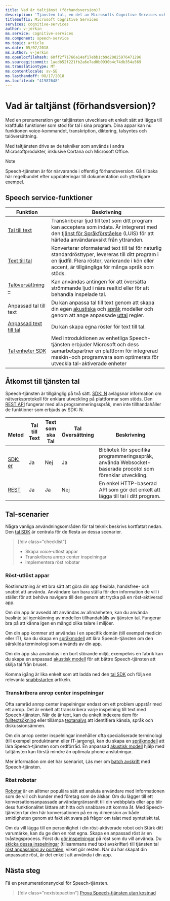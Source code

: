 ```yaml
---
title: Vad är taltjänst (förhandsversion)?
description: 'Tjänsten tal, en del av Microsofts Cognitive Services och unites flera Azure taltjänster som tidigare var tillgängliga separat: Bing-tal (som består av taligenkänning och text till tal), anpassat tal och Talöversättning.'
titleSuffix: Microsoft Cognitive Services
services: cognitive-services
author: v-jerkin
ms.service: cognitive-services
ms.component: speech-service
ms.topic: article
ms.date: 05/07/2018
ms.author: v-jerkin
ms.openlocfilehash: 60ff2f71766a14af17ebb1cb9d20825976471296
ms.sourcegitcommit: 1aedb52f221fb2a6e7ad0b0930b4c74db354a569
ms.translationtype: MT
ms.contentlocale: sv-SE
ms.lasthandoff: 08/17/2018
ms.locfileid: "41987648"
---
```

# <a name="what-is-the-speech-service-preview"></a>Vad är taltjänst (förhandsversion)?

Med en prenumeration ger taltjänsten utvecklare ett enkelt sätt att lägga till kraftfulla funktioner som stöd för tal i sina program. Dina appar kan nu funktionen voice-kommandot, transkription, diktering, talsyntes och talöversättning.

Med taltjänsten drivs av de tekniker som används i andra Microsoftprodukter, inklusive Cortana och Microsoft Office.

> [!NOTE]
> Speech-tjänsten är för närvarande i offentlig förhandsversion. Gå tillbaka här regelbundet efter uppdateringar till dokumentation och ytterligare exempel.

## <a name="speech-service-features"></a>Speech service-funktioner

|Funktion|Beskrivning|
|-|-|
|[Tal till text](speech-to-text.md)| Transkriberar ljud till text som ditt program kan acceptera som indata. Är integrerat med den [tjänst för Språkförståelse](https://docs.microsoft.com/azure/cognitive-services/luis/) (LUIS) för att härleda användaravsikt från yttranden.|
|[Text till tal](text-to-speech.md)| Konverterar oformaterad text till tal för naturlig standardrösttyper, levereras till ditt program i en ljudfil. Flera röster, varierande i kön eller accent, är tillgängliga för många språk som stöds. |
|[Talöversättning –](speech-translation.md)| Kan användas antingen för att översätta strömmande ljud i nära realtid eller för att behandla inspelade tal. |
|Anpassad tal till text|Du kan anpassa tal till text genom att skapa din egen [akustiska](how-to-customize-acoustic-models.md) och [språk](how-to-customize-language-model.md) modeller och genom att ange anpassade [uttal](how-to-customize-pronunciation.md) regler. |
|[Anpassad text till tal](how-to-customize-voice-font.md)|Du kan skapa egna röster för text till tal.|
|[Tal enheter SDK](speech-devices-sdk.md)| Med introduktionen av enhetliga Speech-tjänsten erbjuder Microsoft och dess samarbetspartner en plattform för integrerad maskin-och programvara som optimerats för utveckla tal-aktiverade enheter |

## <a name="access-to-the-speech-service"></a>Åtkomst till tjänsten tal

Speech-tjänsten är tillgänglig på två sätt. [SDK: N](speech-sdk.md) avlägsnar information om nätverksprotokoll för enklare utveckling på plattformar som stöds. Den [REST API](rest-apis.md) fungerar med alla programmeringsspråk, men inte tillhandahåller de funktioner som erbjuds av SDK: N.

|<br>Metod|Tal<br>till Text|Text som ska<br>Tal|Tal<br>Översättning|<br>Beskrivning|
|-|-|-|-|-|
|[SDK: er](speech-sdk.md)|Ja|Nej|Ja|Bibliotek för specifika programmeringsspråk, använda Websocket-baserade procotol som förenklar utveckling.|
|[REST](rest-apis.md)|Ja|Ja|Nej|En enkel HTTP-baserad API som gör det enkelt att lägga till tal i ditt program.|

## <a name="speech-scenarios"></a>Tal-scenarier

Några vanliga användningsområden för tal teknik beskrivs kortfattat nedan. Den [tal SDK](speech-sdk.md) är centrala för de flesta av dessa scenarier.

> [!div class="checklist"]
> * Skapa voice-utlöst appar
> * Transkribera anrop center inspelningar
> * Implementera röst robotar

### <a name="voice-triggered-apps"></a>Röst-utlöst appar

Röstinmatning är ett bra sätt att göra din app flexibla, handsfree- och snabbt att använda. Användare kan bara ställa för den information de vill i stället för att behöva navigera till den genom att trycka på en röst-aktiverad app.

Om din app är avsedd att användas av allmänheten, kan du använda baslinje tal igenkänning av modellen tillhandahålls av tjänsten tal. Fungerar bra på att känna igen en mängd olika talare i miljöer.

Om din app kommer att användas i en specifik domän (till exempel medicin eller IT), kan du skapa en [språkmodell](how-to-customize-language-model.md) att lära Speech-tjänsten om den särskilda terminologi som används av din app.

Om din app ska användas i en bort störande miljö, exempelvis en fabrik kan du skapa en anpassad [akustisk modell](how-to-customize-acoustic-models.md) för att bättre Speech-tjänsten att skilja tal från bruset.

Komma igång är lika enkelt som att ladda ned den [tal SDK](speech-sdk.md) och följa en relevanta [snabbstarten](quickstart-csharp-dotnet-windows.md) artikeln.

### <a name="transcribe-call-center-recordings"></a>Transkribera anrop center inspelningar

Ofta samråd anrop center inspelningar endast om ett problem uppstår med ett anrop. Det är enkelt att transkribera varje inspelning till text med Speech-tjänsten. När de är text, kan du enkelt indexera dem för [fulltextsökning](https://docs.microsoft.com/azure/search/search-what-is-azure-search) eller tillämpa [textanalys](https://docs.microsoft.com/azure/cognitive-services/Text-Analytics/) att identifiera känsla, språk och diskussionsämnen.

Om din anrop center inspelningar innehåller ofta specialiserade terminologi (till exempel produktnamn eller IT-jargong), kan du skapa en [språkmodell](how-to-customize-language-model.md) att lära Speech-tjänsten som ordförråd. En anpassad [akustisk modell](how-to-customize-acoustic-models.md) hjälp med taltjänsten kan förstå mindre än optimala phone anslutningar.

Mer information om det här scenariot, Läs mer om [batch avskrift](batch-transcription.md) med Speech-tjänsten.

### <a name="voice-bots"></a>Röst robotar

[Robotar](https://dev.botframework.com/) är en alltmer populära sätt att ansluta användare med informationen som de vill och kunder med företag som de älskar. Om du lägger till ett konversationsanpassade användargränssnitt till din webbplats eller app blir dess funktionalitet lättare att hitta och snabbare att komma åt. Med Speech-tjänsten tar den här konversationen på en ny dimension av både smidigheten genom att faktiskt svara på frågor om talat med syntetiskt tal.

Om du vill lägga till en personlighet i din röst-aktiverade robot och Stärk ditt varumärke, kan du ge den en röst egna. Skapa en anpassad röst är en tvåstegsprocess. Först du [gör inspelningar](record-custom-voice-samples.md) på röst som du vill använda. Du [skicka dessa inspelningar](how-to-customize-voice-font.md) (tillsammans med text avskrifter) till tjänsten tal [röst anpassning av portalen](https://cris.ai/Home/CustomVoice), vilket gör resten. När du har skapat din anpassade röst, är det enkelt att använda i din app.

## <a name="next-steps"></a>Nästa steg

Få en prenumerationsnyckel för Speech-tjänsten.

> [!div class="nextstepaction"]
> [Prova Speech-tjänsten utan kostnad](get-started.md)
